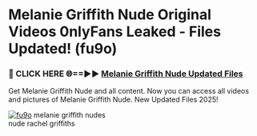 # Melanie Griffith Nude Original Videos 0nlyFans Leaked - Files Updated! (fu9o)

<h3>🔴 CLICK HERE 🌐==►► <a href="https://tinyurl.com/4mcuefdz" rel="nofollow">Melanie Griffith Nude Updated Files</a></h3>

Get Melanie Griffith Nude and all content. Now you can access all videos and pictures of Melanie Griffith Nude. New Updated Files 2025!

[![fu9o](https://i.imgur.com/StAQSOY.gif)](https://tinyurl.com/4mcuefdz)
melanie griffith nudes<br>
nude rachel griffiths